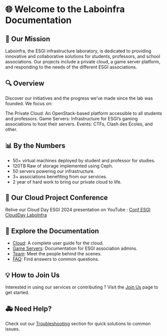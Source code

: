 # :globe_with_meridians: Welcome to the Laboinfra Documentation

## :memo: Our Mission

Laboinfra, the ESGI infrastructure laboratory, is dedicated to providing innovative and collaborative
solutions for students, professors, and school associations. Our projects include a private cloud,
a game server platform, and responding to the needs of the different ESGI associations.

## :mag: Overview

Discover our initiatives and the progress we’ve made since the lab was founded. We focus on:

The Private Cloud: An OpenStack-based platform accessible to all students and professors.
Game Servers: Infrastructure for ESGI’s gaming associations to host their servers.
Events: CTFs, Clash des Écoles, and other.

## :bar_chart: By the Numbers

* 50+ virtual machines deployed by student and professor for studies.
* 120TB Raw of storage implemented using Ceph.
* 50 servers powering our infrastructure.
* 3+ associations benefiting from our services.
* 2 year of hard work to bring our private cloud to life.

## :movie_camera: Our Cloud Project Conference

Relive our Cloud Day ESGI 2024 presentation on YouTube : [Conf ESGI CloudDay LaboInfra](https://www.youtube.com/watch?v=RSTYQJ_wJm4)

## :link: Explore the Documentation

* [Cloud](/cloud): A complete user guide for the cloud.
* [Game Servers](/game): Documentation for ESGI association admins.
* [Team](/team): Meet the people behind the scenes.
* [FAQ](/faq): Find answers to common questions.

## :bulb: How to Join Us

Interested in using our services or contributing ? Visit the [Join Us](/join) page to get started.

## :ambulance: Need Help?

Check out our [Troubleshooting](/troubleshooting) section for quick solutions to common issues.
